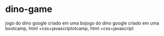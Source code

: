 # dino-game
 jogo do dino google criado em uma bojogo do dino google criado em uma bootcamp, html +css+javascriptotcamp, html +css+javascript
